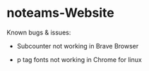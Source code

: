 # noteams-Website
Known bugs & issues:

- Subcounter not working in Brave Browser

- p tag fonts not working in Chrome for linux

